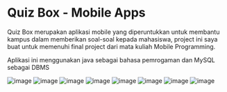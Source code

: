 # Quiz Box - Mobile Apps
Quiz Box merupakan aplikasi mobile yang diperuntukkan untuk membantu kampus dalam memberikan soal-soal kepada mahasiswa, project ini saya buat untuk memenuhi final project dari mata kuliah Mobile Programming.

Aplikasi ini menggunakan java sebagai bahasa pemrogaman dan MySQL sebagai DBMS

![image](https://user-images.githubusercontent.com/84274028/214825951-eeba7151-c8a4-47da-a7b5-0a5c2012e3d3.png)
![image](https://user-images.githubusercontent.com/84274028/214826135-6d603e79-358a-41cb-a90c-1d2b531366d7.png)
![image](https://user-images.githubusercontent.com/84274028/214826251-a9615b1f-f234-4545-baaf-096e6c1567f2.png)
![image](https://user-images.githubusercontent.com/84274028/214826307-013019a1-2dab-4943-8348-4f31b696ec35.png)
![image](https://user-images.githubusercontent.com/84274028/214826373-413fded8-a417-4bb3-80ac-91cf148d7b44.png)
![image](https://user-images.githubusercontent.com/84274028/214826545-1fcaa729-de4b-4cf2-84e7-0f8d729157c4.png)
![image](https://user-images.githubusercontent.com/84274028/214826676-b3fb3801-2c82-4d94-b96b-c827ea42f1c1.png)
![image](https://user-images.githubusercontent.com/84274028/214826822-b75de612-73ad-44a2-8758-0a10855648ad.png)
